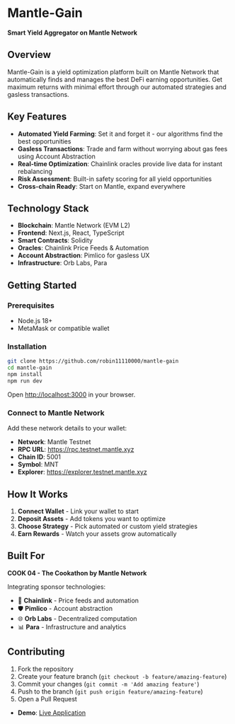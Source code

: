 # Mantle-Gain

**Smart Yield Aggregator on Mantle Network**

## Overview

Mantle-Gain is a yield optimization platform built on Mantle Network that automatically finds and manages the best DeFi earning opportunities. Get maximum returns with minimal effort through our automated strategies and gasless transactions.

## Key Features

- **Automated Yield Farming**: Set it and forget it - our algorithms find the best opportunities
- **Gasless Transactions**: Trade and farm without worrying about gas fees using Account Abstraction
- **Real-time Optimization**: Chainlink oracles provide live data for instant rebalancing
- **Risk Assessment**: Built-in safety scoring for all yield opportunities
- **Cross-chain Ready**: Start on Mantle, expand everywhere

## Technology Stack

- **Blockchain**: Mantle Network (EVM L2)
- **Frontend**: Next.js, React, TypeScript
- **Smart Contracts**: Solidity
- **Oracles**: Chainlink Price Feeds & Automation
- **Account Abstraction**: Pimlico for gasless UX
- **Infrastructure**: Orb Labs, Para

## Getting Started

### Prerequisites
- Node.js 18+
- MetaMask or compatible wallet

### Installation

```bash
git clone https://github.com/robin11110000/mantle-gain
cd mantle-gain
npm install
npm run dev
```

Open [http://localhost:3000](http://localhost:3000) in your browser.

### Connect to Mantle Network

Add these network details to your wallet:
- **Network**: Mantle Testnet
- **RPC URL**: https://rpc.testnet.mantle.xyz
- **Chain ID**: 5001
- **Symbol**: MNT
- **Explorer**: https://explorer.testnet.mantle.xyz

## How It Works

1. **Connect Wallet** - Link your wallet to start
2. **Deposit Assets** - Add tokens you want to optimize
3. **Choose Strategy** - Pick automated or custom yield strategies
4. **Earn Rewards** - Watch your assets grow automatically

## Built For

**COOK 04 - The Cookathon by Mantle Network**

Integrating sponsor technologies:
- 🔗 **Chainlink** - Price feeds and automation
- 🛡️ **Pimlico** - Account abstraction
- 🌐 **Orb Labs** - Decentralized computation
- 📊 **Para** - Infrastructure and analytics

## Contributing

1. Fork the repository
2. Create your feature branch (`git checkout -b feature/amazing-feature`)
3. Commit your changes (`git commit -m 'Add amazing feature'`)
4. Push to the branch (`git push origin feature/amazing-feature`)
5. Open a Pull Request


- **Demo**: [Live Application](your-deployment-url)
